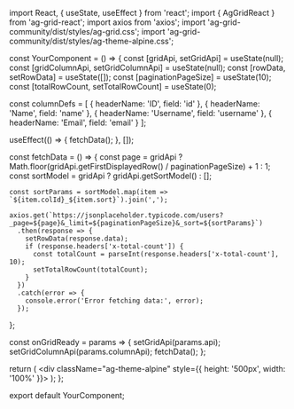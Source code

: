 import React, { useState, useEffect } from 'react';
import { AgGridReact } from 'ag-grid-react';
import axios from 'axios';
import 'ag-grid-community/dist/styles/ag-grid.css';
import 'ag-grid-community/dist/styles/ag-theme-alpine.css';

const YourComponent = () => {
  const [gridApi, setGridApi] = useState(null);
  const [gridColumnApi, setGridColumnApi] = useState(null);
  const [rowData, setRowData] = useState([]);
  const [paginationPageSize] = useState(10);
  const [totalRowCount, setTotalRowCount] = useState(0);

  const columnDefs = [
    { headerName: 'ID', field: 'id' },
    { headerName: 'Name', field: 'name' },
    { headerName: 'Username', field: 'username' },
    { headerName: 'Email', field: 'email' }
  ];

  useEffect(() => {
    fetchData();
  }, []);

  const fetchData = () => {
    const page = gridApi ? Math.floor(gridApi.getFirstDisplayedRow() / paginationPageSize) + 1 : 1;
    const sortModel = gridApi ? gridApi.getSortModel() : [];

    const sortParams = sortModel.map(item => `${item.colId}_${item.sort}`).join(',');

    axios.get(`https://jsonplaceholder.typicode.com/users?_page=${page}&_limit=${paginationPageSize}&_sort=${sortParams}`)
      .then(response => {
        setRowData(response.data);
        if (response.headers['x-total-count']) {
          const totalCount = parseInt(response.headers['x-total-count'], 10);
          setTotalRowCount(totalCount);
        }
      })
      .catch(error => {
        console.error('Error fetching data:', error);
      });
  };

  const onGridReady = params => {
    setGridApi(params.api);
    setGridColumnApi(params.columnApi);
    fetchData();
  };

  return (
    <div className="ag-theme-alpine" style={{ height: '500px', width: '100%' }}>
      <AgGridReact
        columnDefs={columnDefs}
        rowData={rowData}
        pagination={true}
        paginationPageSize={paginationPageSize}
        domLayout='autoHeight'
        onGridReady={onGridReady}
        onPaginationChanged={fetchData}
        onSortChanged={fetchData}
        rowCount={totalRowCount}
      />
    </div>
  );
};

export default YourComponent;
